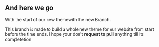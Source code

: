 ## And here we go ##
With the start of our new themewith the new Branch.

This branch is made to build a whole new theme for our website from start before the time ends.
I hope your don't **request to pull** anything till its completetion.
